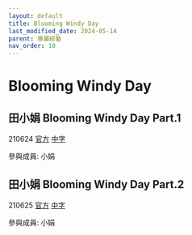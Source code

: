 ```yaml
---
layout: default
title: Blooming Windy Day
last_modified_date: 2024-05-14
parent: 專屬綜藝
nav_order: 10
---
```


# Blooming Windy Day

## 田小娟 Blooming Windy Day Part.1

210624 [官方]() [中字]()

參與成員: 小娟

## 田小娟 Blooming Windy Day Part.2

210625 [官方]() [中字]()

參與成員: 小娟
